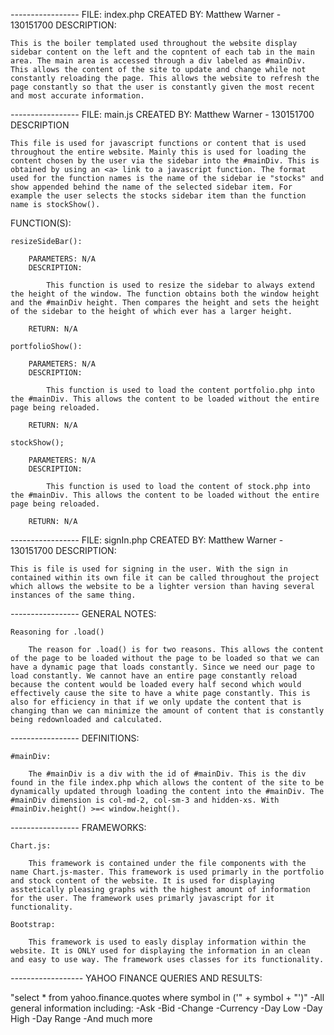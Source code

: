 *-----------------*
FILE: index.php
CREATED BY: Matthew Warner - 130151700
DESCRIPTION:
	
	This is the boiler templated used throughout the website display sidebar content on the left and the copntent of each tab in the main area. The main area is accessed through a div labeled as #mainDiv. This allows the content of the site to update and change while not constantly reloading the page. This allows the website to refresh the page constantly so that the user is constantly given the most recent and most accurate information.

*-----------------*
FILE: main.js
CREATED BY: Matthew Warner - 130151700
DESCRIPTION

	This file is used for javascript functions or content that is used throughout the entire website. Mainly this is used for loading the content chosen by the user via the sidebar into the #mainDiv. This is obtained by using an <a> link to a javascript function. The format used for the function names is the name of the sidebar ie "stocks" and show appended behind the name of the selected sidebar item. For example the user selects the stocks sidebar item than the function name is stockShow().

FUNCTION(S):

	resizeSideBar():

		PARAMETERS: N/A
		DESCRIPTION:

			This function is used to resize the sidebar to always extend the height of the window. The function obtains both the window height and the #mainDiv height. Then compares the height and sets the height of the sidebar to the height of which ever has a larger height.

		RETURN: N/A

	portfolioShow():

		PARAMETERS: N/A
		DESCRIPTION:

			This function is used to load the content portfolio.php into the #mainDiv. This allows the content to be loaded without the entire page being reloaded.

		RETURN: N/A

	stockShow();

		PARAMETERS: N/A
		DESCRIPTION:

			This function is used to load the content of stock.php into the #mainDiv. This allows the content to be loaded without the entire page being reloaded.

		RETURN: N/A

*-----------------*
FILE: signIn.php
CREATED BY: Matthew Warner - 130151700
DESCRIPTION:
	
	This is file is used for signing in the user. With the sign in contained within its own file it can be called throughout the project which allows the website to be a lighter version than having several instances of the same thing.

*-----------------*
GENERAL NOTES:

	Reasoning for .load()

		The reason for .load() is for two reasons. This allows the content of the page to be loaded without the page to be loaded so that we can have a dynamic page that loads constantly. Since we need our page to load constantly. We cannot have an entire page constantly reload because the content would be loaded every half second which would effectively cause the site to have a white page constantly. This is also for efficiency in that if we only update the content that is changing than we can minimize the amount of content that is constantly being redownloaded and calculated.

*-----------------*
DEFINITIONS:

	#mainDiv:

		The #mainDiv is a div with the id of #mainDiv. This is the div found in the file index.php which allows the content of the site to be dynamically updated through loading the content into the #mainDiv. The #mainDiv dimension is col-md-2, col-sm-3 and hidden-xs. With #mainDiv.height() >=< window.height().

*-----------------*
FRAMEWORKS:

	Chart.js:

		This framework is contained under the file components with the name Chart.js-master. This framework is used primarly in the portfolio and stock content of the website. It is used for displaying asstetically pleasing graphs with the highest amount of information for the user. The framework uses primarly javascript for it functionality.

	Bootstrap:

		This framework is used to easly display information within the website. It is ONLY used for displaying the information in an clean and easy to use way. The framework uses classes for its functionality. 
		

*------------------*
YAHOO FINANCE QUERIES AND RESULTS:

"select * from yahoo.finance.quotes where symbol in ('" + symbol + "')"
	-All general information including:
	-Ask
	-Bid
	-Change
	-Currency
	-Day Low
	-Day High
	-Day Range
	-And much more
